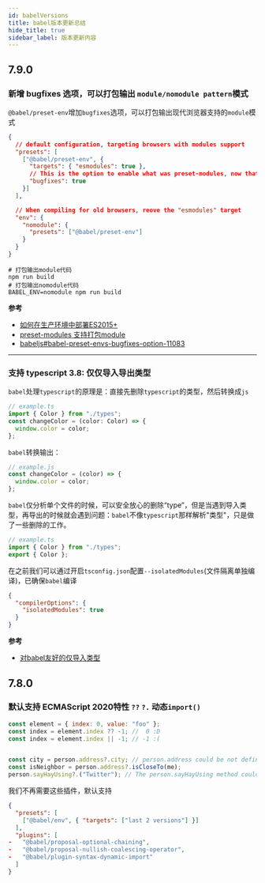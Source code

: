 ```yaml
---
id: babelVersions
title: babel版本更新总结
hide_title: true
sidebar_label: 版本更新内容
---
```


## 7.9.0

### 新增 bugfixes 选项，可以打包输出 `module/nomodule pattern`模式

`@babel/preset-env`增加`bugfixes`选项，可以打包输出现代浏览器支持的`module`模式

```json
{
  // default configuration, targeting browsers with modules support
  "presets": [
    ["@babel/preset-env", {
      "targets": { "esmodules": true },
      // This is the option to enable what was preset-modules, now that it's in preset-env
      "bugfixes": true
    }]
  ],

  // When compiling for old browsers, reove the "esmodules" target
  "env": {
    "nomodule": {
      "presets": ["@babel/preset-env"]
    }
  }
}
```

```shell
# 打包输出module代码
npm run build
# 打包输出nomodule代码
BABEL_ENV=nomodule npm run build
```

**参考**

- [如何在生产环境中部署ES2015+](https://philipwalton.com/articles/deploying-es2015-code-in-production-today/)
- [preset-modules 支持打包module](https://github.com/babel/preset-modules)
- [babeljs#babel-preset-envs-bugfixes-option-11083](https://babeljs.io/blog/2020/03/16/7.9.0#babel-preset-envs-bugfixes-option-11083)

***

### 支持 typescript 3.8: 仅仅导入导出类型

`babel`处理`typescript`的原理是：直接先删除`typescript`的类型，然后转换成`js`

```typescript
// example.ts
import { Color } from "./types";
const changeColor = (color: Color) => {
  window.color = color;
};
```

`babel`转换输出：

```javascript
// example.js
const changeColor = (color) => {
  window.color = color;
};
```

`babel`仅分析单个文件的时候，可以安全放心的删除“type”，但是当遇到导入类型，再导出的时候就会遇到问题：`babel`不像`typescript`那样解析"类型"，只是做了一些删除的工作。

```typescript
// example.ts
import { Color } from "./types";
export { Color };
```

在之前我们可以通过开启`tsconfig.json`配置`--isolatedModules`(文件隔离单独编译)，已确保`babel`编译

```json
{
  "compilerOptions": {
    "isolatedModules": true
  }
}
```

**参考**

- [对babel友好的仅导入类型](https://levelup.gitconnected.com/improving-babel-support-for-typescript-with-type-only-imports-28cb209d9460)

## 7.8.0

### 默认支持 ECMAScript 2020特性 `??` `?.` 动态`import()`

```javascript
const element = { index: 0, value: "foo" };
const index = element.index ?? -1; //  0 :D
const index = element.index || -1; // -1 :(


const city = person.address?.city; // person.address could be not defined
const isNeighbor = person.address?.isCloseTo(me);
person.sayHayUsing?.("Twitter"); // The person.sayHayUsing method could be not defined 
```

我们不再需要这些插件，默认支持

```json {6-8}
{
  "presets": [
    ["@babel/env", { "targets": ["last 2 versions"] }]
  ],
  "plugins": [
-   "@babel/proposal-optional-chaining",
-   "@babel/proposal-nullish-coalescing-operator",
-   "@babel/plugin-syntax-dynamic-import"
  ]
}
```
